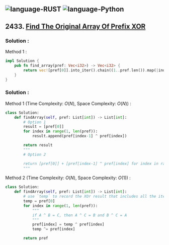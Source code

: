 ![language-RUST](https://img.shields.io/badge/%20-RUST-8d4004?style=for-the-badge&logo=RUST)
![language-Python](https://img.shields.io/badge/%20-Python-ffd43b?style=for-the-badge&logo=PYTHON)
---

## 2433. [Find The Original Array Of Prefix XOR](https://leetcode.com/problems/find-the-original-array-of-prefix-xor)

### Solution :

Method 1 :
```rust
impl Solution {
    pub fn find_array(pref: Vec<i32>) -> Vec<i32> {
        return vec![pref[0]].into_iter().chain((1..pref.len()).map(|index| pref[index-1]^pref[index]).collect::<Vec<i32>>()).collect()
    }
}
```

### Solution :

Method 1 (Time Complexity: $O(N)$, Space Complexity: $O(N)$) :
```python
class Solution:
    def findArray(self, pref: List[int]) -> List[int]:
        # Option 1
        result = [pref[0]]
        for index in range(1, len(pref)):
            result.append(pref[index-1] ^ pref[index])

        return result
        """
        # Option 2

        return [pref[0]] + [pref[index-1] ^ pref[index] for index in range(1, len(pref))]
        """
```

Method 2 (Time Complexity: $O(N)$, Space Complexity: $O(1)$) :
```python
class Solution:
    def findArray(self, pref: List[int]) -> List[int]:
        # use `temp` to record the XOr result that includes all the items before the index
        temp = pref[0]
        for index in range(1, len(pref)):
            """
            if A ^ B = C, then A ^ C = B and B ^ C = A
            """
            pref[index] = temp ^ pref[index]
            temp ^= pref[index]

        return pref
```
